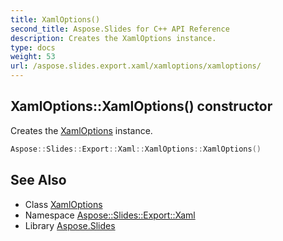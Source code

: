 ```yaml
---
title: XamlOptions()
second_title: Aspose.Slides for C++ API Reference
description: Creates the XamlOptions instance.
type: docs
weight: 53
url: /aspose.slides.export.xaml/xamloptions/xamloptions/
---
```

## XamlOptions::XamlOptions() constructor


Creates the [XamlOptions](../) instance.

```cpp
Aspose::Slides::Export::Xaml::XamlOptions::XamlOptions()
```

## See Also

* Class [XamlOptions](../)
* Namespace [Aspose::Slides::Export::Xaml](../../)
* Library [Aspose.Slides](../../../)